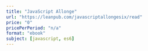 ```yaml
---
title: "JavaScript Allonge"
url: "https://leanpub.com/javascriptallongesix/read"
price: "0"
pricePerPeriod: "n/a"
format: "ebook"
subject: [javascript, es6]
---
```

